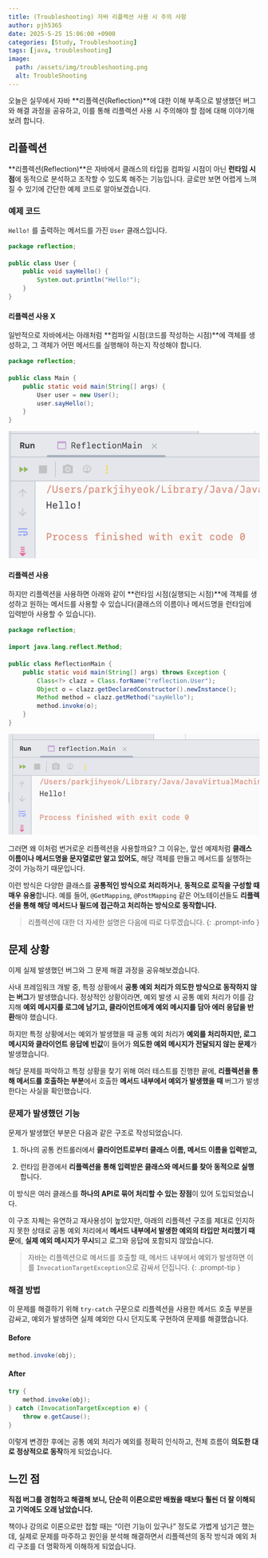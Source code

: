 ```yaml
---
title: (Troubleshooting) 자바 리플렉션 사용 시 주의 사항
author: pjh5365
date: 2025-5-25 15:06:00 +0900
categories: [Study, Troubleshooting]
tags: [java, troubleshooting]
image:
  path: /assets/img/troubleshooting.png
  alt: TroubleShooting
---
```


오늘은 실무에서 자바 **리플렉션(Reflection)**에 대한 이해 부족으로 발생했던 버그와 해결 과정을 공유하고, 이를 통해 리플렉션 사용 시 주의해야 할 점에 대해 이야기해보려 합니다.

## 리플렉션

**리플렉션(Reflection)**은 자바에서 클래스의 타입을 컴파일 시점이 아닌 **런타임 시점**에 동적으로 분석하고 조작할 수 있도록 해주는 기능입니다. 글로만 보면 어렵게 느껴질 수 있기에 간단한 예제 코드로 알아보겠습니다.

### 예제 코드

`Hello!` 를 출력하는 메서드를 가진 `User` 클래스입니다.

```java
package reflection;

public class User {
    public void sayHello() {
        System.out.println("Hello!");
    }
}
```

#### 리플렉션 사용 X

일반적으로 자바에서는 아래처럼 **컴파일 시점(코드를 작성하는 시점)**에 객체를 생성하고, 그 객체가 어떤 메서드를 실행해야 하는지 작성해야 합니다.

```java
package reflection;

public class Main {
    public static void main(String[] args) {
        User user = new User();
        user.sayHello();
    }
}
```
![](/assets/img/2025-05-25-troubleshooting/1.png)

#### 리플렉션 사용

하지만 리플렉션을 사용하면 아래와 같이 **런타임 시점(실행되는 시점)**에 객체를 생성하고 원하는 메서드를 사용할 수 있습니다(클래스의 이름이나 메서드명을 런타임에 입력받아 사용할 수 있습니다).

```java
package reflection;

import java.lang.reflect.Method;

public class ReflectionMain {
    public static void main(String[] args) throws Exception {
        Class<?> clazz = Class.forName("reflection.User");
        Object o = clazz.getDeclaredConstructor().newInstance();
        Method method = clazz.getMethod("sayHello");
        method.invoke(o);
    }
}
```
![](/assets/img/2025-05-25-troubleshooting/2.png)

그러면 왜 이처럼 번거로운 리플렉션을 사용할까요? 그 이유는, 앞선 예제처럼 **클래스 이름이나 메서드명을 문자열로만 알고 있어도**, 해당 객체를 만들고 메서드를 실행하는 것이 가능하기 때문입니다.

이런 방식은 다양한 클래스를 **공통적인 방식으로 처리하거나**, **동적으로 로직을 구성할 때 매우 유용**합니다. 예를 들어, `@GetMapping`, `@PostMapping` 같은 어노테이션들도 **리플렉션을 통해 해당 메서드나 필드에 접근하고 처리하는 방식으로 동작합니다.**

> 리플렉션에 대한 더 자세한 설명은 다음에 따로 다루겠습니다.
{: .prompt-info }

## 문제 상황

이제 실제 발생했던 버그와 그 문제 해결 과정을 공유해보겠습니다. 

사내 프레임워크 개발 중, 특정 상황에서 **공통 예외 처리가 의도한 방식으로 동작하지 않는 버그**가 발생했습니다. 정상적인 상황이라면, 예외 발생 시 공통 예외 처리가 이를 감지해 **예외 메시지를 로그에 남기고, 클라이언트에게 예외 메시지를 담아 에러 응답을 반환**해야 했습니다.

하지만 특정 상황에서는 예외가 발생했을 때 공통 예외 처리가 **예외를 처리하지만, 로그 메시지와 클라이언트 응답에 빈값**이 들어가 **의도한 예외 메시지가 전달되지 않는 문제**가 발생했습니다.

해당 문제를 파악하고 특정 상황을 찾기 위해 여러 테스트를 진행한 끝에, **리플렉션을 통해 메서드를 호출하는 부분**에서 호출한 **메서드 내부에서 예외가 발생했을 때** 버그가 발생한다는 사실을 확인했습니다.

### 문제가 발생했던 기능

문제가 발생했던 부분은 다음과 같은 구조로 작성되었습니다.

1. 하나의 공통 컨트롤러에서 **클라이언트로부터 클래스 이름, 메서드 이름을 입력받고,**

2. 런타임 환경에서 **리플렉션을 통해 입력받은 클래스와 메서드를 찾아 동적으로 실행**합니다.

이 방식은 여러 클래스를 **하나의 API로 묶어 처리할 수 있는 장점**이 있어 도입되었습니다.

이 구조 자체는 유연하고 재사용성이 높았지만, 아래의 리플렉션 구조를 제대로 인지하지 못한 상태로 공통 예외 처리에서 **메서드 내부에서 발생한 예외의 타입만 처리했기 때문**에, **실제 예외 메시지가 무시**되고 로그와 응답에 포함되지 않았습니다.

> 자바는 리플렉션으로 메서드를 호출할 때, 메서드 내부에서 예외가 발생하면 이를 `InvocationTargetException`으로 감싸서 던집니다.
{: .prompt-tip }

### 해결 방법

이 문제를 해결하기 위해 `try-catch` 구문으로 리플렉션을 사용한 메서드 호출 부분을 감싸고, 예외가 발생하면 실제 예외만 다시 던지도록 구현하여 문제를 해결했습니다.

#### Before

```java
method.invoke(obj);
```

#### After

```java
try {
    method.invoke(obj);
} catch (InvocationTargetException e) {
    throw e.getCause();
}
```

이렇게 변경한 후에는 공통 예외 처리가 예외를 정확히 인식하고, 전체 흐름이 **의도한 대로 정상적으로 동작**하게 되었습니다.

## 느낀 점

**직접 버그를 경험하고 해결해 보니, 단순히 이론으로만 배웠을 때보다 훨씬 더 잘 이해되고 기억에도 오래 남았습니다.**

책이나 강의로 이론으로만 접할 때는 “이런 기능이 있구나” 정도로 가볍게 넘기곤 했는데, 실제로 문제를 마주하고 원인을 분석해 해결하면서 리플렉션의 동작 방식과 예외 처리 구조를 더 명확하게 이해하게 되었습니다.
